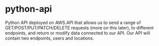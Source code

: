 # python-api
Python API deployed on AWS.API that allows us to send a range of GET/POST/PUT/PATCH/DELETE requests (more on this later), to different endpoints, and return or modify data connected to our API. Our API will contain two endpoints, users and locations.
